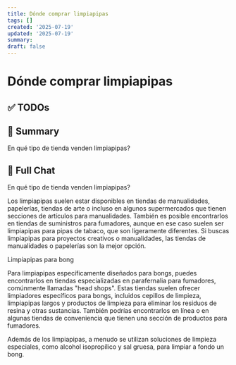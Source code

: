 ```yaml
---
title: Dónde comprar limpiapipas
tags: []
created: '2025-07-19'
updated: '2025-07-19'
summary:
draft: false
---
```


# Dónde comprar limpiapipas

## ✅ TODOs


## 📌 Summary
En qué tipo de tienda venden limpiapipas?

## 🧠 Full Chat


En qué tipo de tienda venden limpiapipas?



Los limpiapipas suelen estar disponibles en tiendas de manualidades, papelerías, tiendas de arte o incluso en algunos supermercados que tienen secciones de artículos para manualidades. También es posible encontrarlos en tiendas de suministros para fumadores, aunque en ese caso suelen ser limpiapipas para pipas de tabaco, que son ligeramente diferentes. Si buscas limpiapipas para proyectos creativos o manualidades, las tiendas de manualidades o papelerías son la mejor opción.

Limpiapipas para bong

Para limpiapipas específicamente diseñados para bongs, puedes encontrarlos en tiendas especializadas en parafernalia para fumadores, comúnmente llamadas "head shops". Estas tiendas suelen ofrecer limpiadores específicos para bongs, incluidos cepillos de limpieza, limpiapipas largos y productos de limpieza para eliminar los residuos de resina y otras sustancias. También podrías encontrarlos en línea o en algunas tiendas de conveniencia que tienen una sección de productos para fumadores. 

Además de los limpiapipas, a menudo se utilizan soluciones de limpieza especiales, como alcohol isopropílico y sal gruesa, para limpiar a fondo un bong.